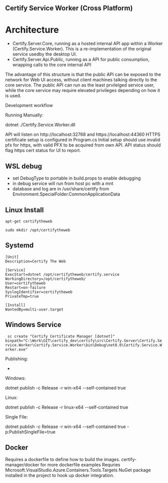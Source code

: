 ﻿Certify Service Worker (Cross Platform)
-----------------

# Architecture
- Certify.Server.Core, running as a hosted internal API app within a Worker (Certify.Service.Worker). This is a re-implementation of the original service usedby the desktop UI.
- Certify.Server.Api.Public, running as a API for public consumption, wrapping calls to the core internal API

The advantage of this structure is that the public API can be exposed to the network for Web UI access, without client machines talking directly to the core service. The public API can run as the least prvilelged service user, while the core service may require elevated privileges depending on how it is used.


Development workflow



Running Manually:

dotnet ./Certify.Service.Worker.dll

API will listen on http://localhost:32768 and https://localhost:44360
HTTPS certificate setup is configured in Program.cs
Initial setup should use invalid pfx for https, with valid PFX to be acquired from own API. API status should flag https cert status for UI to report.

WSL debug
---------
- set DebugType to portable in build.props to enable debugging
- in debug service will run from host pc with a mnt
- database and log are in /usr/share/certify from Environment.SpecialFolder.CommonApplicationData


Linux Install
------------

`apt-get certifytheweb`

`sudo mkdir /opt/certifytheweb`

Systemd
-----------
```
[Unit]
Description=Certify The Web

[Service]
ExecStart=dotnet /opt/certifytheweb/certify.service
WorkingDirectory=/opt/certifytheweb/
User=certifytheweb
Restart=on-failure
SyslogIdentifier=certifytheweb
PrivateTmp=true

[Install]
WantedBy=multi-user.target
```

Windows Service
-----------------

` sc create "Certify Certificate Manager [dotnet]" binpath="C:\Work\GIT\certify_dev\certify\src\Certify.Server\Certify.Service.Worker\Certify.Service.Worker\bin\Debug\net8.0\Certify.Service.Worker.exe"`


Publishing:

-

Windows:

dotnet publish -c Release -r win-x64 --self-contained true

Linux:

dotnet publish -c Release -r linux-x64 --self-contained true

Single File:

dotnet publish -c Release -r win-x64 --self-contained true -p:PublishSingleFile=true


Docker
---------
Requires a dockerfile to define how to build the images. certify-manager/docker for more dockerfile examples
Requries Microsoft.VisualStudio.Azure.Containers.Tools.Targets NuGet package installed in the project to hook up docker integration.
